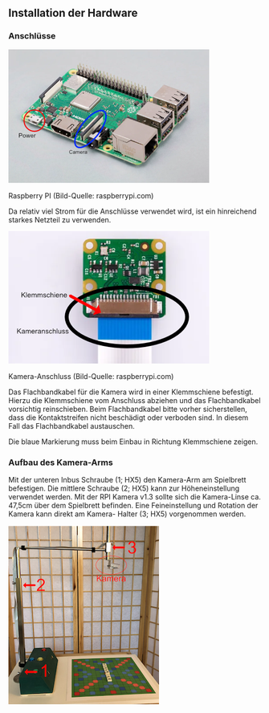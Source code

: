 ## Installation der Hardware

### Anschlüsse


![Raspberry PI](img/rpi.png)

Raspberry PI (Bild-Quelle: raspberrypi.com)

Da relativ viel Strom für die Anschlüsse verwendet wird, ist ein hinreichend
starkes Netzteil zu verwenden.

![Kamera-Anschluss](img/kameraanschluss.png)

Kamera-Anschluss (Bild-Quelle: raspberrypi.com)

Das Flachbandkabel für die Kamera wird in einer Klemmschiene befestigt. 
Hierzu die Klemmschiene vom Anschluss abziehen und das Flachbandkabel 
vorsichtig reinschieben. Beim Flachbandkabel bitte vorher sicherstellen, 
dass die Kontaktstreifen nicht beschädigt oder verboden sind. In diesem 
Fall das Flachbandkabel austauschen.

Die blaue Markierung muss beim Einbau in Richtung Klemmschiene zeigen. 

<div style="display:none;page-break-after: always;">\pagebreak</div>

### Aufbau des Kamera-Arms

Mit der unteren Inbus Schraube (1; HX5) den Kamera-Arm am Spielbrett befestigen. 
Die mittlere Schraube (2; HX5) kann zur Höheneinstellung verwendet werden. Mit der 
RPI Kamera v1.3 sollte sich die Kamera-Linse ca. 47,5cm über dem Spielbrett 
befinden. Eine Feineinstellung und Rotation der Kamera kann direkt am Kamera-
Halter (3; HX5) vorgenommen werden.

![Kamera-Arm](img/kameraarm.png)
